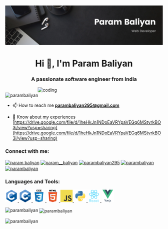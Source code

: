 ![](https://github.com/parambaliyan/parambaliyan/blob/main/banner.png)
<h1 align="center">Hi 👋, I'm Param Baliyan</h1>
<h3 align="center">A passionate software engineer from India</h3>
<img align="right" alt="coding" width="400" src="https://user-images.githubusercontent.com/55389276/140866485-8fb1c876-9a8f-4d6a-98dc-08c4981eaf70.gif">

<p align="left"> <img src="https://komarev.com/ghpvc/?username=parambaliyan&label=Profile%20views&color=0e75b6&style=flat" alt="parambaliyan" /> </p>

- 📫 How to reach me **parambaliyan295@gmail.com**

- 📄 Know about my experiences [https://drive.google.com/file/d/1heHkJn1NDoEaVRYpaVEGq6MStvrkBO3i/view?usp=sharing](https://drive.google.com/file/d/1heHkJn1NDoEaVRYpaVEGq6MStvrkBO3i/view?usp=sharing)

<h3 align="left">Connect with me:</h3>
<p align="left">
<a href="https://linkedin.com/in/param baliyan" target="blank"><img align="center" src="https://raw.githubusercontent.com/rahuldkjain/github-profile-readme-generator/master/src/images/icons/Social/linked-in-alt.svg" alt="param baliyan" height="30" width="40" /></a>
<a href="https://instagram.com/param__baliyan" target="blank"><img align="center" src="https://raw.githubusercontent.com/rahuldkjain/github-profile-readme-generator/master/src/images/icons/Social/instagram.svg" alt="param__baliyan" height="30" width="40" /></a>
<a href="https://www.hackerrank.com/parambaliyan295" target="blank"><img align="center" src="https://raw.githubusercontent.com/rahuldkjain/github-profile-readme-generator/master/src/images/icons/Social/hackerrank.svg" alt="parambaliyan295" height="30" width="40" /></a>
<a href="https://www.leetcode.com/parambaliyan" target="blank"><img align="center" src="https://raw.githubusercontent.com/rahuldkjain/github-profile-readme-generator/master/src/images/icons/Social/leet-code.svg" alt="parambaliyan" height="30" width="40" /></a>
<a href="https://auth.geeksforgeeks.org/user/parambaliyan" target="blank"><img align="center" src="https://raw.githubusercontent.com/rahuldkjain/github-profile-readme-generator/master/src/images/icons/Social/geeks-for-geeks.svg" alt="parambaliyan" height="30" width="40" /></a>
</p>

<h3 align="left">Languages and Tools:</h3>
<p align="left"> <a href="https://www.cprogramming.com/" target="_blank" rel="noreferrer"> <img src="https://raw.githubusercontent.com/devicons/devicon/master/icons/c/c-original.svg" alt="c" width="40" height="40"/> </a> <a href="https://www.w3schools.com/cpp/" target="_blank" rel="noreferrer"> <img src="https://raw.githubusercontent.com/devicons/devicon/master/icons/cplusplus/cplusplus-original.svg" alt="cplusplus" width="40" height="40"/> </a> <a href="https://www.w3schools.com/css/" target="_blank" rel="noreferrer"> <img src="https://raw.githubusercontent.com/devicons/devicon/master/icons/css3/css3-original-wordmark.svg" alt="css3" width="40" height="40"/> </a> <a href="https://www.w3.org/html/" target="_blank" rel="noreferrer"> <img src="https://raw.githubusercontent.com/devicons/devicon/master/icons/html5/html5-original-wordmark.svg" alt="html5" width="40" height="40"/> </a> <a href="https://developer.mozilla.org/en-US/docs/Web/JavaScript" target="_blank" rel="noreferrer"> <img src="https://raw.githubusercontent.com/devicons/devicon/master/icons/javascript/javascript-original.svg" alt="javascript" width="40" height="40"/> </a> <a href="https://www.python.org" target="_blank" rel="noreferrer"> <img src="https://raw.githubusercontent.com/devicons/devicon/master/icons/python/python-original.svg" alt="python" width="40" height="40"/> </a> <a href="https://reactjs.org/" target="_blank" rel="noreferrer"> <img src="https://raw.githubusercontent.com/devicons/devicon/master/icons/react/react-original-wordmark.svg" alt="react" width="40" height="40"/> </a> <a href="https://vuejs.org/" target="_blank" rel="noreferrer"> <img src="https://raw.githubusercontent.com/devicons/devicon/master/icons/vuejs/vuejs-original-wordmark.svg" alt="vuejs" width="40" height="40"/> </a> </p>

<p><img align="left" src="https://github-readme-stats.vercel.app/api/top-langs?username=parambaliyan&show_icons=true&locale=en&layout=compact" alt="parambaliyan" /></p>

<p>&nbsp;<img align="center" src="https://github-readme-stats.vercel.app/api?username=parambaliyan&show_icons=true&locale=en" alt="parambaliyan" /></p>

<p><img align="center" src="https://github-readme-streak-stats.herokuapp.com/?user=parambaliyan&" alt="parambaliyan" /></p>
